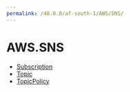 ```yaml
---
permalink: /48.0.0/af-south-1/AWS/SNS/
---
```


# AWS.SNS



* [Subscription](Subscription.md)
* [Topic](Topic.md)
* [TopicPolicy](TopicPolicy.md)